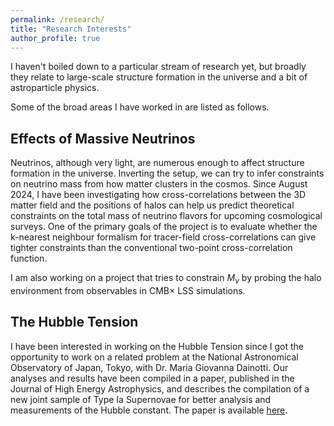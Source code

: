 ```yaml
---
permalink: /research/
title: "Research Interests"
author_profile: true
---
```


I haven't boiled down to a particular stream of research yet, but broadly they relate to large-scale structure formation in the universe and a bit of astroparticle physics.

Some of the broad areas I have worked in are listed as follows.

## Effects of Massive Neutrinos 

Neutrinos, although very light, are numerous enough to affect structure formation in the universe. Inverting the setup, we can try to infer constraints on neutrino mass from how matter clusters in the cosmos. Since August 2024, I have been investigating how cross-correlations between the 3D matter field and the positions of halos can help us predict theoretical constraints on the total mass of neutrino flavors for upcoming cosmological surveys. One of the primary goals of the project is to evaluate whether the k-nearest neighbour formalism for tracer-field cross-correlations can give tighter constraints than the conventional two-point cross-correlation function.

I am also working on a project that tries to constrain $M_\nu$ by probing the halo environment from observables in CMB$\times$ LSS simulations.
## The Hubble Tension

I have been interested in working on the Hubble Tension since I got the opportunity to work on a related problem at the National Astronomical Observatory of Japan, Tokyo, with Dr. Maria Giovanna Dainotti. Our analyses and results have been compiled in a paper, published in the Journal of High Energy Astrophysics, and describes the compilation of a new joint sample of Type Ia Supernovae for better analysis and measurements of the Hubble constant. The paper is available [here](https://www.sciencedirect.com/science/article/pii/S2214404825000862). 






























